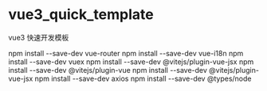 # vue3_quick_template
vue3 快速开发模板


npm install --save-dev vue-router
npm install --save-dev vue-i18n
npm install --save-dev vuex 
npm install --save-dev @vitejs/plugin-vue-jsx
npm install --save-dev @vitejs/plugin-vue
npm install --save-dev @vitejs/plugin-vue-jsx
npm install --save-dev axios
npm install --save-dev @types/node
